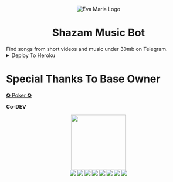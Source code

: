 <p align="center">
  <img src="https://telegra.ph/file/57da54bd0dc8564a520da.jpg" alt="Eva Maria Logo">
</p>
<h1 align="center">
  <b>Shazam Music Bot</b>
</h1>
Find songs from short videos and music under 30mb on Telegram. 


<details><summary>Deploy To Heroku</summary>
<p>
<br>
<a href="https://heroku.com/deploy?template=https://github.com/PayForBotZ/Shazam-Telegram-Bot">
  <img src="https://www.herokucdn.com/deploy/button.svg" alt="Deploy">
</a>
</p>
</details>

# Special Thanks To Base Owner

[✪ Poker ✪](https://github.com/pokurt)

 <b>Co-DEV</b>

<p align="middle">
<img src="https://telegra.ph/file/46672cd1f73978187adb2.jpg" width="150" height="150"><br>
<img src="https://badgen.net/badge/Name/PredatorHackerzZ/FF33FF?icon=awesome&labelColor=0080FF"></a>
<img src="https://badgen.net/badge/Skills/python/Red?icon=terminal&labelColor=blue"></a>
<a href="https://telegram.dog/PredatorHackerzZ"><img src="https://img.shields.io/badge/Telegram-Bot-blue.svg?logo=telegram"></a>
<a href="https://github.com/PredatorHackerzZ"><img src="https://badgen.net/badge/Follow%20on%20/GitHub/80FF00?icon=github&labelColor=Green"></a>
<a href="https://youtu.be/scjlb-TACyQ"><img src="https://img.shields.io/badge/YouTube-Channel-FF3333.svg?logo=youtube&logoColor=FF3333"></a>
<a href="https://twitter.com/Cod3sofAbhi"><img src="https://img.shields.io/badge/Twitter-Follow%20on%20Twitter-informational.svg?logo=twitter"></a>
<a href="https://facebook.com/Abhishek.modi.58173000"><img src="https://img.shields.io/badge/Facebook-Follow%20on%20Facebook-blue.svg?logo=facebook"></a>
<a href="https://www.instagram.com/Cod3sofAbhi"><img src="https://img.shields.io/badge/Instagram-Follow%20on%20Instagram-important.svg?logo=instagram"></a>

